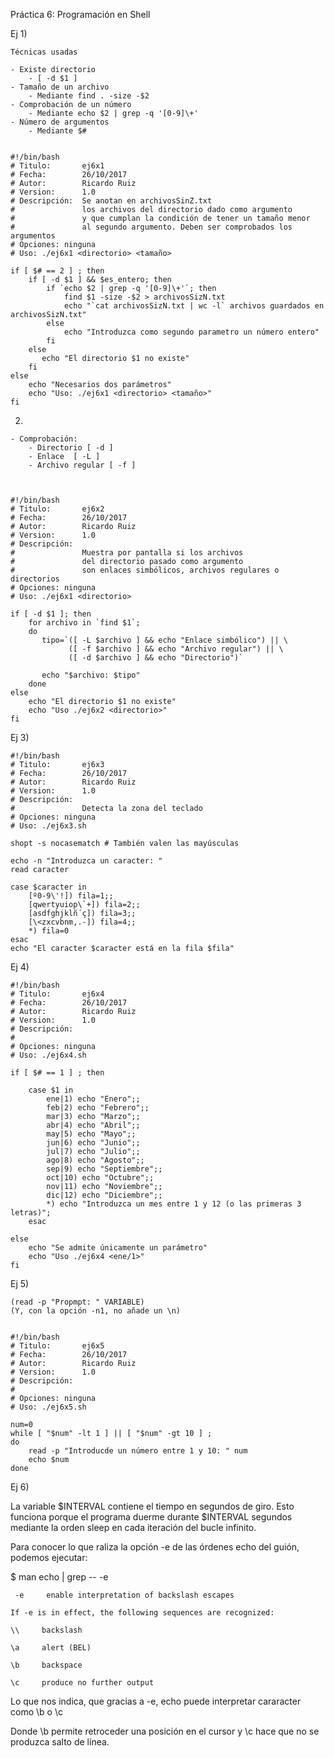 Práctica 6: Programación en Shell


Ej 1)

    Técnicas usadas

    - Existe directorio 
        - [ -d $1 ]
    - Tamaño de un archivo
        - Mediante find . -size -$2
    - Comprobación de un número
        - Mediante echo $2 | grep -q '[0-9]\+'
    - Número de argumentos
        - Mediante $#


    #!/bin/bash
    # Titulo:       ej6x1
    # Fecha:        26/10/2017
    # Autor:        Ricardo Ruiz
    # Version:      1.0
    # Descripción:  Se anotan en archivosSinZ.txt 
    #               los archivos del directorio dado como argumento
    #               y que cumplan la condición de tener un tamaño menor
    #               al segundo argumento. Deben ser comprobados los argumentos
    # Opciones: ninguna
    # Uso: ./ej6x1 <directorio> <tamaño>

    if [ $# == 2 ] ; then
        if [ -d $1 ] && $es_entero; then
            if `echo $2 | grep -q '[0-9]\+'`; then
                find $1 -size -$2 > archivosSizN.txt
                echo "`cat archivosSizN.txt | wc -l` archivos guardados en archivosSizN.txt"
            else
                echo "Introduzca como segundo parametro un número entero"
            fi
        else
           echo "El directorio $1 no existe"
        fi
    else
        echo "Necesarios dos parámetros"
        echo "Uso: ./ej6x1 <directorio> <tamaño>"
    fi


2)

    - Comprobación:
        - Directorio [ -d ]
        - Enlace  [ -L ]
        - Archivo regular [ -f ]



    #!/bin/bash
    # Titulo:       ej6x2
    # Fecha:        26/10/2017
    # Autor:        Ricardo Ruiz
    # Version:      1.0
    # Descripción:  
    #               Muestra por pantalla si los archivos
    #               del directorio pasado como argumento
    #               son enlaces simbólicos, archivos regulares o directorios
    # Opciones: ninguna
    # Uso: ./ej6x1 <directorio>

    if [ -d $1 ]; then
        for archivo in `find $1`;
        do
           tipo=`([ -L $archivo ] && echo "Enlace simbólico") || \
                 ([ -f $archivo ] && echo "Archivo regular") || \
                 ([ -d $archivo ] && echo "Directorio")`

           echo "$archivo: $tipo"
        done
    else
        echo "El directorio $1 no existe"
        echo "Uso ./ej6x2 <directorio>"
    fi

Ej 3)


    #!/bin/bash
    # Titulo:       ej6x3
    # Fecha:        26/10/2017
    # Autor:        Ricardo Ruiz
    # Version:      1.0
    # Descripción:  
    #               Detecta la zona del teclado
    # Opciones: ninguna
    # Uso: ./ej6x3.sh

    shopt -s nocasematch # También valen las mayúsculas

    echo -n "Introduzca un caracter: "
    read caracter

    case $caracter in
        [º0-9\'!]) fila=1;;
        [qwertyuiop\`+]) fila=2;;
        [asdfghjklñ´ç]) fila=3;;
        [\<zxcvbnm,.-]) fila=4;;
        *) fila=0
    esac
    echo "El caracter $caracter está en la fila $fila"


Ej 4)


    #!/bin/bash
    # Titulo:       ej6x4
    # Fecha:        26/10/2017
    # Autor:        Ricardo Ruiz
    # Version:      1.0
    # Descripción:  
    #               
    # Opciones: ninguna
    # Uso: ./ej6x4.sh

    if [ $# == 1 ] ; then

        case $1 in
            ene|1) echo "Enero";;
            feb|2) echo "Febrero";;
            mar|3) echo "Marzo";;
            abr|4) echo "Abril";;
            may|5) echo "Mayo";;
            jun|6) echo "Junio";;
            jul|7) echo "Julio";;
            ago|8) echo "Agosto";;
            sep|9) echo "Septiembre";;
            oct|10) echo "Octubre";;
            nov|11) echo "Noviembre";;
            dic|12) echo "Diciembre";;
            *) echo "Introduzca un mes entre 1 y 12 (o las primeras 3 letras)";
        esac

    else 
        echo "Se admite únicamente un parámetro"
        echo "Uso ./ej6x4 <ene/1>"
    fi

Ej 5)

    (read -p "Propmpt: " VARIABLE)
    (Y, con la opción -n1, no añade un \n)


    #!/bin/bash
    # Titulo:       ej6x5
    # Fecha:        26/10/2017
    # Autor:        Ricardo Ruiz
    # Version:      1.0
    # Descripción:  
    #               
    # Opciones: ninguna
    # Uso: ./ej6x5.sh

    num=0
    while [ "$num" -lt 1 ] || [ "$num" -gt 10 ] ; 
    do
        read -p "Introducde un número entre 1 y 10: " num
        echo $num
    done

Ej 6)

La variable $INTERVAL contiene el tiempo en segundos
de giro. Esto funciona porque el programa duerme durante $INTERVAL
segundos mediante la orden sleep en cada iteración del bucle
infinito.

Para conocer lo que raliza la opción -e de las órdenes echo del guión,
podemos ejecutar:

$ man echo | grep -- -e

     -e     enable interpretation of backslash escapes

    If -e is in effect, the following sequences are recognized:

    \\     backslash

    \a     alert (BEL)

    \b     backspace

    \c     produce no further output

Lo que nos indica, que gracias a -e, echo puede interpretar
cararacter como \b o \c

Donde \b permite retroceder una posición en el cursor y
\c hace que no se produzca salto de línea.

